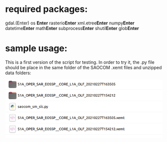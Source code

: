 # required packages:
gdal.(Enter)
os
**Enter**
rasterio**Enter**
xml.etree**Enter**
numpy**Enter**
datetime**Enter**
math**Enter**
subprocess**Enter**
shutil**Enter**
glob**Enter**

# sample usage:

This is a first version of the script for testing. In order to try it, the .py file should be place in the same folder of the SAOCOM .xemt files and unzipped data folders:

![1](saocom_slc/1.png)


